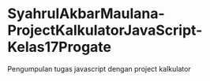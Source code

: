 # SyahrulAkbarMaulana-ProjectKalkulatorJavaScript-Kelas17Progate
Pengumpulan tugas javascript dengan project kalkulator
